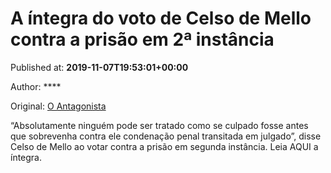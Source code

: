 
# A íntegra do voto de Celso de Mello contra a prisão em 2ª instância

Published at: **2019-11-07T19:53:01+00:00**

Author: ****

Original: [O Antagonista](https://www.oantagonista.com/brasil/a-integra-do-voto-de-celso-de-mello-contra-a-prisao-em-2a-instancia/)

“Absolutamente ninguém pode ser tratado como se culpado fosse antes que sobrevenha contra ele condenação penal transitada em julgado”, disse Celso de Mello ao votar contra a prisão em segunda instância.
Leia AQUI a íntegra.

